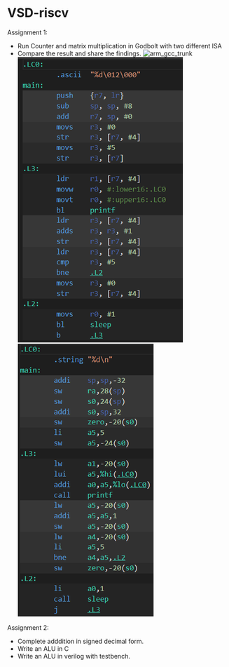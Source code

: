 # VSD-riscv

Assignment 1:

- Run Counter and matrix multiplication in Godbolt with two different ISA
- Compare the result and share the findings.
![arm_gcc_trunk](https://github.com/haran2001/VSD-riscv/images/arm_gcc_trunk.png)
  ![ARM GCC trunk](/images/arm_gcc_trunk.png)
  ![RISCV GCC trunk](/images/riscv_32_gcc_trunk1.png)

Assignment 2:

- Complete adddition in signed decimal form.
- Write an ALU in C
- Write an ALU in verilog with testbench.
